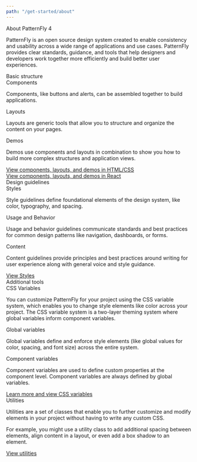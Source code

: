 ```yaml
---
path: "/get-started/about"
---
```


<div class="h1">About PatternFly 4</div>
<p>PatternFly is an open source design system created to enable consistency and usability across a wide range of applications and use cases. PatternFly provides clear standards, guidance, and tools that help designers and developers work together more efficiently and build better user experiences.</p>

<div class="h2">Basic structure</div>

<div class="h3">Components</div>
<p>Components, like buttons and alerts, can be assembled together to build applications.</p>

<div class="h3">Layouts</div>
<p>Layouts are generic tools that allow you to structure and organize the content on your pages.</p>

<div class="h3">Demos</div>
<p>Demos use components and layouts in combination to show you how to build more complex structures and application views.</p>

<div class="link"><a href="/documentation/core">View components, layouts, and demos in HTML/CSS</a><i class="blueArrow fas fa-arrow-right pf-u-mx-sm"></i></div>

<div class="link"><a href="/documentation/react">View components, layouts, and demos in React</a><i class="blueArrow fas fa-arrow-right pf-u-mx-sm"></i></div>

<div class="h2">Design guidelines</div>

<div class="h3">Styles</div>
<p>Style guidelines define foundational elements of the design system, like color, typography, and spacing.</p>

<div class="h3">Usage and Behavior</div>
<p>Usage and behavior guidelines communicate standards and best practices for common design patterns like navigation, dashboards, or forms.</p>

<div class="h3">Content</div>
<p>Content guidelines provide principles and best practices around writing for user experience along with general voice and style guidance.</p>

<div class="link"><a href="/design-guidelines/styles/icons">View Styles</a><i class="blueArrow fas fa-arrow-right pf-u-mx-sm"></i></div>

<div class="h2">Additional tools</div>
<div class="h3">CSS Variables</div>
<p>You can customize PatternFly for your project using the CSS variable system, which enables you to change style elements like color across your project. The CSS variable system is a two-layer theming system where global variables inform component variables.</p>

<div class="h3">Global variables</div>
<p>Global variables define and enforce style elements (like global values for color, spacing, and font size) across the entire system.</p>

<div class="h3">Component variables</div>
<p>Component variables are used to define custom properties at the component level. Component variables are always defined by global variables.</p>

<div class="link"><a href="/documentation/react/css-variables/">Learn more and view CSS variables</a><i class="blueArrow fas fa-arrow-right pf-u-mx-sm"></i></div>


<div class="h3">Utilities</div>
<p>Utilities are a set of classes that enable you to further customize and modify elements in your project without having to write any custom CSS.</p>

<p>For example, you might use a utility class to add additional spacing between elements, align content in a layout, or even add a box shadow to an element.</p>

<div class="link"><a href="/documentation/core/utilities/accessibility">View utilities</a><i class="blueArrow fas fa-arrow-right pf-u-mx-sm"></i></div>


<!-- This section is WIP ** we need to wait to see how this content gets included **

Flexibility
PatternFly 4 was built to be flexible and is scoped to work in tandem with other design systems. This means you’re able to use PatternFly 4 components alongside components from systems like Bootstrap, Material.io, or older versions of PatternFly.

For example, our code is written like pf-c-alert
alert
So if you had …
Include an example -->
